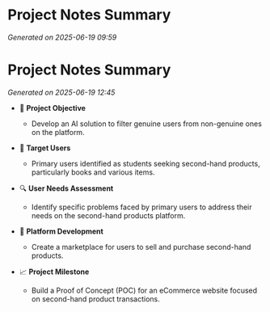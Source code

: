 # Project Notes Summary

*Generated on 2025-06-19 09:59*

# Project Notes Summary

*Generated on 2025-06-19 12:45*

- 🎯 **Project Objective**
  - Develop an AI solution to filter genuine users from non-genuine ones on the platform.
  
- 👥 **Target Users**
  - Primary users identified as students seeking second-hand products, particularly books and various items.

- 🔍 **User Needs Assessment**
  - Identify specific problems faced by primary users to address their needs on the second-hand products platform.

- 🛒 **Platform Development**
  - Create a marketplace for users to sell and purchase second-hand products.

- 📈 **Project Milestone**
  - Build a Proof of Concept (POC) for an eCommerce website focused on second-hand product transactions.